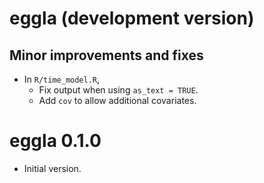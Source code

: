 # eggla (development version)

## Minor improvements and fixes

* In `R/time_model.R`,
  + Fix output when using `as_text = TRUE`.
  + Add `cov` to allow additional covariates.

# eggla 0.1.0

* Initial version.
